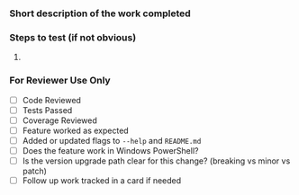 ### Short description of the work completed

>

### Steps to test (if not obvious)

1.

### For Reviewer Use Only

- [ ] Code Reviewed
- [ ] Tests Passed
- [ ] Coverage Reviewed
- [ ] Feature worked as expected
- [ ] Added or updated flags to `--help` and `README.md`
- [ ] Does the feature work in Windows PowerShell?
- [ ] Is the version upgrade path clear for this change? (breaking vs minor vs
  patch)
- [ ] Follow up work tracked in a card if needed
